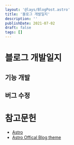 ```yaml
---
layout: '@lays/BlogPost.astro'
title: '블로그 개발일지'
description: ''
publishDate: 2021-07-02
draft: false
tags: []
---
```


# 블로그 개발일지

## 기능 개발

## 버그 수정

# 참고문헌

- [Astro](https://astro.build/)
- [Astro Offical Blog theme](https://github.com/withastro/astro/tree/main/examples/blog)
